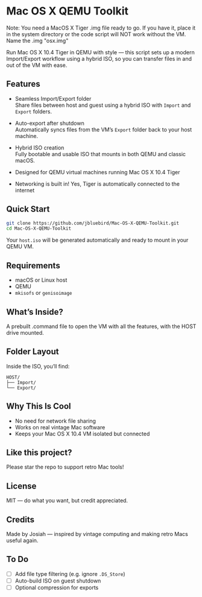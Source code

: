 # Mac OS X QEMU Toolkit

Note: You need a MacOS X Tiger .img file ready to go. If you have it, place it in the system directory or the code script will NOT work without the VM. Name the .img "osx.img"

Run Mac OS X 10.4 Tiger in QEMU with style — this script sets up a modern Import/Export workflow using a hybrid ISO, so you can transfer files in and out of the VM with ease.

## Features

- Seamless Import/Export folder  
  Share files between host and guest using a hybrid ISO with `Import` and `Export` folders.

- Auto-export after shutdown  
  Automatically syncs files from the VM’s `Export` folder back to your host machine.

- Hybrid ISO creation  
  Fully bootable and usable ISO that mounts in both QEMU and classic macOS.

- Designed for QEMU virtual machines running Mac OS X 10.4 Tiger

- Networking is built in! Yes, Tiger is automatically connected to the internet

## Quick Start

```bash
git clone https://github.com/jbluebird/Mac-OS-X-QEMU-Toolkit.git
cd Mac-OS-X-QEMU-Toolkit
```

Your `host.iso` will be generated automatically and ready to mount in your QEMU VM.

## Requirements

- macOS or Linux host
- QEMU
- `mkisofs` or `genisoimage`

## What’s Inside?

A prebuilt .command file to open the VM with all the features, with the HOST drive mounted.

## Folder Layout

Inside the ISO, you’ll find:

```
HOST/
├── Import/
└── Export/
```

## Why This Is Cool

- No need for network file sharing
- Works on real vintage Mac software
- Keeps your Mac OS X 10.4 VM isolated but connected

## Like this project?

Please star the repo to support retro Mac tools!

## License

MIT — do what you want, but credit appreciated.

## Credits

Made by Josiah — inspired by vintage computing and making retro Macs useful again.

## To Do

- [ ] Add file type filtering (e.g. ignore `.DS_Store`)
- [ ] Auto-build ISO on guest shutdown
- [ ] Optional compression for exports
